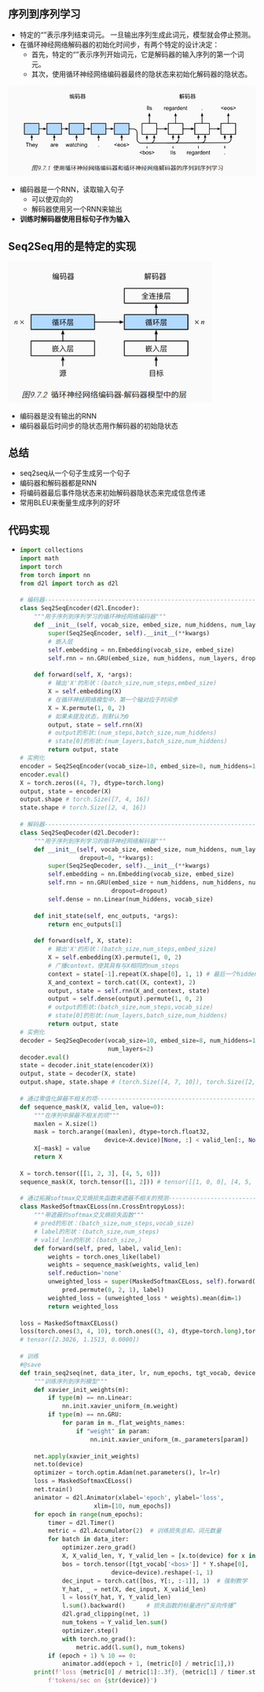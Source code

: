 ## 序列到序列学习

- 特定的“<eos>”表示序列结束词元。 一旦输出序列生成此词元，模型就会停止预测。 
- 在循环神经网络解码器的初始化时间步，有两个特定的设计决定： 
  - 首先，特定的“<bos>”表示序列开始词元，它是解码器的输入序列的第一个词元。 
  - 其次，使用循环神经网络编码器最终的隐状态来初始化解码器的隐状态。

 <img src="img/10.png" alt="10" style="zoom:80%;" />

- 编码器是一个RNN，读取输入句子
  - 可以使双向的
  - 解码器使用另一个RNN来输出
- **训练时解码器使用目标句子作为输入**

## Seq2Seq用的是特定的实现

 <img src="img/11.png" alt="11" style="zoom:80%;" />

- 编码器是没有输出的RNN
- 编码器最后时间步的隐状态用作解码器的初始隐状态

## 总结

- seq2seq从一个句子生成另一个句子
- 编码器和解码器都是RNN
- 将编码器最后事件隐状态来初始解码器隐状态来完成信息传递
- 常用BLEU来衡量生成序列的好坏

## 代码实现

- ```python
  import collections
  import math
  import torch
  from torch import nn
  from d2l import torch as d2l
  
  # 编码器--------------------------------------------------------------------------------------------------
  class Seq2SeqEncoder(d2l.Encoder):
      """用于序列到序列学习的循环神经网络编码器"""
      def __init__(self, vocab_size, embed_size, num_hiddens, num_layers,dropout=0, **kwargs):
          super(Seq2SeqEncoder, self).__init__(**kwargs)
          # 嵌入层
          self.embedding = nn.Embedding(vocab_size, embed_size)
          self.rnn = nn.GRU(embed_size, num_hiddens, num_layers, dropout=dropout)
  
      def forward(self, X, *args):
          # 输出'X'的形状：(batch_size,num_steps,embed_size)
          X = self.embedding(X)
          # 在循环神经网络模型中，第一个轴对应于时间步
          X = X.permute(1, 0, 2)
          # 如果未提及状态，则默认为0
          output, state = self.rnn(X)
          # output的形状:(num_steps,batch_size,num_hiddens)
          # state[0]的形状:(num_layers,batch_size,num_hiddens)
          return output, state
  # 实例化
  encoder = Seq2SeqEncoder(vocab_size=10, embed_size=8, num_hiddens=16,num_layers=2)
  encoder.eval()
  X = torch.zeros((4, 7), dtype=torch.long)
  output, state = encoder(X)
  output.shape # torch.Size([7, 4, 16])
  state.shape # torch.Size([2, 4, 16])
  
  # 解码器--------------------------------------------------------------------------------------------
  class Seq2SeqDecoder(d2l.Decoder):
      """用于序列到序列学习的循环神经网络解码器"""
      def __init__(self, vocab_size, embed_size, num_hiddens, num_layers,
                   dropout=0, **kwargs):
          super(Seq2SeqDecoder, self).__init__(**kwargs)
          self.embedding = nn.Embedding(vocab_size, embed_size)
          self.rnn = nn.GRU(embed_size + num_hiddens, num_hiddens, num_layers,
                            dropout=dropout)
          self.dense = nn.Linear(num_hiddens, vocab_size)
  
      def init_state(self, enc_outputs, *args):
          return enc_outputs[1]
  
      def forward(self, X, state):
          # 输出'X'的形状：(batch_size,num_steps,embed_size)
          X = self.embedding(X).permute(1, 0, 2)
          # 广播context，使其具有与X相同的num_steps
          context = state[-1].repeat(X.shape[0], 1, 1) # 最后一个hidden
          X_and_context = torch.cat((X, context), 2)
          output, state = self.rnn(X_and_context, state)
          output = self.dense(output).permute(1, 0, 2)
          # output的形状:(batch_size,num_steps,vocab_size)
          # state[0]的形状:(num_layers,batch_size,num_hiddens)
          return output, state
  # 实例化
  decoder = Seq2SeqDecoder(vocab_size=10, embed_size=8, num_hiddens=16,
                           num_layers=2)
  decoder.eval()
  state = decoder.init_state(encoder(X))
  output, state = decoder(X, state)
  output.shape, state.shape # (torch.Size([4, 7, 10]), torch.Size([2, 4, 16]))
  
  # 通过零值化屏蔽不相关的项--------------------------------------------------------------------------------------
  def sequence_mask(X, valid_len, value=0):
      """在序列中屏蔽不相关的项"""
      maxlen = X.size(1)
      mask = torch.arange((maxlen), dtype=torch.float32,
                          device=X.device)[None, :] < valid_len[:, None]
      X[~mask] = value
      return X
  
  X = torch.tensor([[1, 2, 3], [4, 5, 6]])
  sequence_mask(X, torch.tensor([1, 2])) # tensor([[1, 0, 0], [4, 5, 0]])
  
  # 通过拓展softmax交叉熵损失函数来遮蔽不相关的预测----------------------------------------------------------------
  class MaskedSoftmaxCELoss(nn.CrossEntropyLoss):
      """带遮蔽的softmax交叉熵损失函数"""
      # pred的形状：(batch_size,num_steps,vocab_size)
      # label的形状：(batch_size,num_steps)
      # valid_len的形状：(batch_size,)
      def forward(self, pred, label, valid_len):
          weights = torch.ones_like(label)
          weights = sequence_mask(weights, valid_len)
          self.reduction='none'
          unweighted_loss = super(MaskedSoftmaxCELoss, self).forward(
              pred.permute(0, 2, 1), label)
          weighted_loss = (unweighted_loss * weights).mean(dim=1)
          return weighted_loss
      
  loss = MaskedSoftmaxCELoss()
  loss(torch.ones(3, 4, 10), torch.ones((3, 4), dtype=torch.long),torch.tensor([4, 2, 0])) 
  # tensor([2.3026, 1.1513, 0.0000])
  
  # 训练
  #@save
  def train_seq2seq(net, data_iter, lr, num_epochs, tgt_vocab, device):
      """训练序列到序列模型"""
      def xavier_init_weights(m):
          if type(m) == nn.Linear:
              nn.init.xavier_uniform_(m.weight)
          if type(m) == nn.GRU:
              for param in m._flat_weights_names:
                  if "weight" in param:
                      nn.init.xavier_uniform_(m._parameters[param])
  
      net.apply(xavier_init_weights)
      net.to(device)
      optimizer = torch.optim.Adam(net.parameters(), lr=lr)
      loss = MaskedSoftmaxCELoss()
      net.train()
      animator = d2l.Animator(xlabel='epoch', ylabel='loss',
                       xlim=[10, num_epochs])
      for epoch in range(num_epochs):
          timer = d2l.Timer()
          metric = d2l.Accumulator(2)  # 训练损失总和，词元数量
          for batch in data_iter:
              optimizer.zero_grad()
              X, X_valid_len, Y, Y_valid_len = [x.to(device) for x in batch]
              bos = torch.tensor([tgt_vocab['<bos>']] * Y.shape[0],
                            device=device).reshape(-1, 1)
              dec_input = torch.cat([bos, Y[:, :-1]], 1)  # 强制教学
              Y_hat, _ = net(X, dec_input, X_valid_len)
              l = loss(Y_hat, Y, Y_valid_len)
              l.sum().backward()      # 损失函数的标量进行“反向传播”
              d2l.grad_clipping(net, 1)
              num_tokens = Y_valid_len.sum()
              optimizer.step()
              with torch.no_grad():
                  metric.add(l.sum(), num_tokens)
          if (epoch + 1) % 10 == 0:
              animator.add(epoch + 1, (metric[0] / metric[1],))
      print(f'loss {metric[0] / metric[1]:.3f}, {metric[1] / timer.stop():.1f} '
          f'tokens/sec on {str(device)}')
  ```